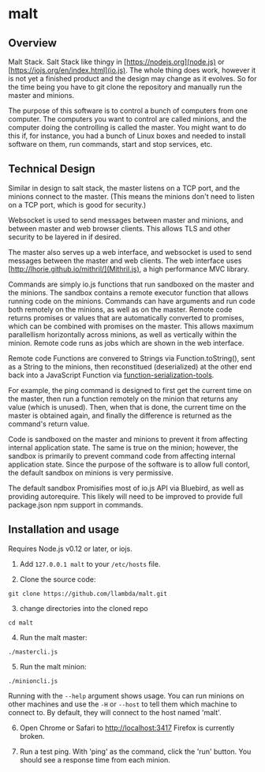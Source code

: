 # malt

## Overview

Malt Stack. Salt Stack like thingy in [https://nodejs.org](node.js) or [https://iojs.org/en/index.html](io.js). The whole thing does work, however it is not yet a finished product and the design may change as it evolves. So for the time being you have to git clone the repository and manually run the master and minions.

The purpose of this software is to control a bunch of computers from one computer. The computers you want to control are called minions, and the computer doing the controlling is called the master. You might want to do this if, for instance, you had a bunch of Linux boxes and needed to install software on them, run commands, start and stop services, etc.

## Technical Design

Similar in design to salt stack, the master listens on a TCP port, and the minions connect to the master. (This means the minions don't need to listen on a TCP port, which is good for security.)

Websocket is used to send messages between master and minions, and between master and web browser clients. This allows TLS and other security to be layered in if desired.

The master also serves up a web interface, and websocket is used to send messages between the master and web clients. The web interface uses [http://lhorie.github.io/mithril/](Mithril.js), a high performance MVC library.

Commands are simply io.js functions that run sandboxed on the master and the minions. The sandbox contains a remote executor function that allows running code on the minions. Commands can have arguments and run code both remotely on the minions, as well as on the master. Remote code returns promises or values that are automatically converted to promises, which can be combined with promises on the master. This allows maximum parallellism horizontally across minions, as well as vertically within the minion. Remote code runs as jobs which are shown in the web interface.

Remote code Functions are convered to Strings via Function.toString(), sent as a String to the minions, then reconstitued (deserialized) at the other end back into a JavaScript Function via [function-serialization-tools](https://www.npmjs.com/package/function-serialization-tools).

For example, the ping command is designed to first get the current time on the master, then run a function remotely on the minion that returns any value (which is unused). Then, when that is done, the current time on the master is obtained again, and finally the difference is returned as the command's return value.

Code is sandboxed on the master and minions to prevent it from affecting internal application state. The same is true on the minion; however, the sandbox is primarily to prevent command code from affecting internal application state. Since the purpose of the software is to allow full contorl, the default sandbox on minions is very permissive. 

The default sandbox Promisifies most of io.js API via Bluebird, as well as providing autorequire. This likely will need to be improved to provide full package.json npm support in commands.

## Installation and usage

Requires Node.js v0.12 or later, or iojs.

1. Add ```127.0.0.1 malt``` to your ```/etc/hosts``` file.

2. Clone the source code:

  ```git clone https://github.com/llambda/malt.git```
  
3. change directories into the cloned repo

  ```cd malt```
  
4. Run the malt master:

  ```
  ./mastercli.js
  ```
  
5. Run the malt minion:

  ```
  ./minioncli.js
  ```

  Running with the ```--help``` argument shows usage. You can run minions on other machines and use the ```-H``` or ```--host``` to tell them which machine to connect to. By default, they will connect to the host named 'malt'.
  
6. Open Chrome or Safari to [http://localhost:3417](http://localhost:3417) Firefox is currently broken.

7. Run a test ping. With 'ping' as the command, click the 'run' button. You should see a response time from each minion.



